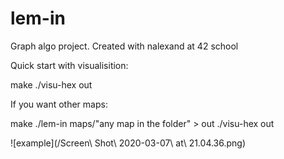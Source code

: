# lem-in

Graph algo project. Created with nalexand at 42 school

Quick start with visualisition:

  make
  ./visu-hex out
  
If you want other maps:
  
  make
  ./lem-in maps/"any map in the folder" > out
  ./visu-hex out

![example](/Screen\ Shot\ 2020-03-07\ at\ 21.04.36.png)
